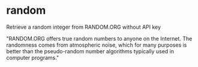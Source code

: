 # random
Retrieve a random integer from RANDOM.ORG without API key

"RANDOM.ORG offers true random numbers to anyone on the Internet. The randomness comes from atmospheric noise, which for many purposes is better than the pseudo-random number algorithms typically used in computer programs."

